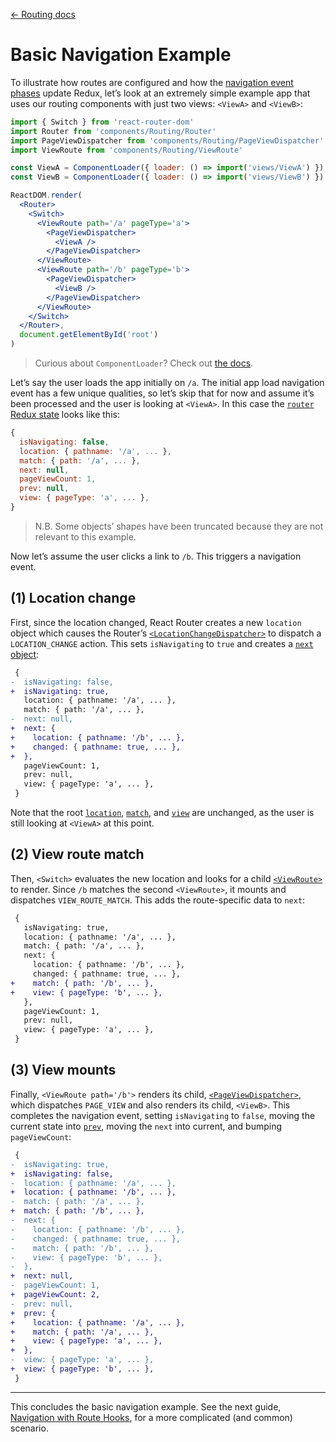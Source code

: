 [← Routing docs](src/components/Routing/docs/index.md)

# Basic Navigation Example

To illustrate how routes are configured and how the [navigation event phases](/docs/guides/Routing-navigation-event.md) update Redux, let’s look at an extremely simple example app that uses our routing components with just two views: `<ViewA>` and `<ViewB>`:

```jsx
import { Switch } from 'react-router-dom'
import Router from 'components/Routing/Router'
import PageViewDispatcher from 'components/Routing/PageViewDispatcher'
import ViewRoute from 'components/Routing/ViewRoute'

const ViewA = ComponentLoader({ loader: () => import('views/ViewA') })
const ViewB = ComponentLoader({ loader: () => import('views/ViewB') })

ReactDOM.render(
  <Router>
    <Switch>
      <ViewRoute path='/a' pageType='a'>
        <PageViewDispatcher>
          <ViewA />
        </PageViewDispatcher>
      </ViewRoute>
      <ViewRoute path='/b' pageType='b'>
        <PageViewDispatcher>
          <ViewB />
        </PageViewDispatcher>
      </ViewRoute>
    </Switch>
  </Router>,
  document.getElementById('root')
)
```

> Curious about `ComponentLoader`? Check out [the docs](/docs/enhancers/ComponentLoader.md).

Let’s say the user loads the app initially on `/a`. The initial app load navigation event has a few unique qualities, so let’s skip that for now and assume it’s been processed and the user is looking at `<ViewA>`. In this case the [`router` Redux state](/docs/guides/Routing-redux-state.md) looks like this:

```js
{
  isNavigating: false,
  location: { pathname: '/a', ... },
  match: { path: '/a', ... },
  next: null,  
  pageViewCount: 1,
  prev: null,
  view: { pageType: 'a', ... },
}
```

> N.B. Some objects’ shapes have been truncated because they are not relevant to this example.

Now let’s assume the user clicks a link to `/b`. This triggers a navigation event.

## (1) Location change

First, since the location changed, React Router creates a new `location` object which causes the Router’s [`<LocationChangeDispatcher>`](/src/components/Routing/Router/LocationChangeDispatcher.js) to dispatch a `LOCATION_CHANGE` action. This sets `isNavigating` to `true` and creates a [`next` object](/docs/guides/Routing-redux-state.md#routernext):

```diff
 {
-  isNavigating: false,
+  isNavigating: true,
   location: { pathname: '/a', ... },
   match: { path: '/a', ... },
-  next: null,
+  next: {
+    location: { pathname: '/b', ... },
+    changed: { pathname: true, ... },
+  },   
   pageViewCount: 1,
   prev: null,
   view: { pageType: 'a', ... },
 }
```

Note that the root [`location`](/docs/guides/Routing-redux-state.md#location), [`match`](/docs/guides/Routing-redux-state.md#match), and [`view`](/docs/guides/Routing-redux-state.md#view) are unchanged, as the user is still looking at `<ViewA>` at this point.

## (2) View route match

Then, `<Switch>` evaluates the new location and looks for a child [`<ViewRoute>`](/docs/components/ViewRoute.md) to render. Since `/b` matches the second `<ViewRoute>`, it mounts and dispatches `VIEW_ROUTE_MATCH`. This adds the route-specific data to `next`:

```diff
 {
   isNavigating: true,
   location: { pathname: '/a', ... },
   match: { path: '/a', ... },
   next: {
     location: { pathname: '/b', ... },
     changed: { pathname: true, ... },
+    match: { path: '/b', ... },
+    view: { pageType: 'b', ... },
   },   
   pageViewCount: 1,
   prev: null,
   view: { pageType: 'a', ... },
 }
```

## (3) View mounts

Finally, `<ViewRoute path='/b'>` renders its child, [`<PageViewDispatcher>`](/docs/components/PageViewDispatcher.md), which dispatches `PAGE_VIEW` and also renders its child, `<ViewB>`. This completes the navigation event, setting `isNavigating` to `false`, moving the current state into [`prev`](/docs/guides/Routing-redux-state.md#routerprev), moving the `next` into current, and bumping `pageViewCount`:

```diff
 {
-  isNavigating: true,
+  isNavigating: false,
-  location: { pathname: '/a', ... },
+  location: { pathname: '/b', ... },
-  match: { path: '/a', ... },
+  match: { path: '/b', ... },
-  next: {
-    location: { pathname: '/b', ... },
-    changed: { pathname: true, ... },
-    match: { path: '/b', ... },
-    view: { pageType: 'b', ... },
-  },
+  next: null,
-  pageViewCount: 1,
+  pageViewCount: 2,
-  prev: null,
+  prev: {
+    location: { pathname: '/a', ... },
+    match: { path: '/a', ... },
+    view: { pageType: 'a', ... },
+  },
-  view: { pageType: 'a', ... },
+  view: { pageType: 'b', ... },
 }
```

----

This concludes the basic navigation example. See the next guide, [Navigation with Route Hooks](/docs/guides/Routing-nav-example-routehook.md), for a more complicated (and common) scenario.
